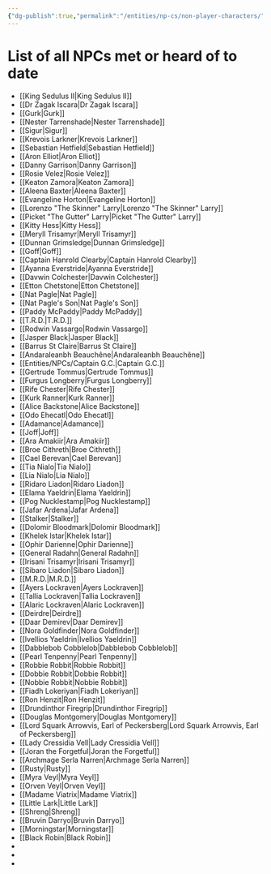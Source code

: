 ```yaml
---
{"dg-publish":true,"permalink":"/entities/np-cs/non-player-characters/","tags":["NPC"]}
---
```


# List of all NPCs met or heard of to date
- [[King Sedulus II\|King Sedulus II]]
- [[Dr Zagak Iscara\|Dr Zagak Iscara]]
- [[Gurk\|Gurk]]
- [[Nester Tarrenshade\|Nester Tarrenshade]]
- [[Sigur\|Sigur]]
- [[Krevois Larkner\|Krevois Larkner]]
- [[Sebastian Hetfield\|Sebastian Hetfield]]
- [[Aron Elliot\|Aron Elliot]]
- [[Danny Garrison\|Danny Garrison]]
- [[Rosie Velez\|Rosie Velez]]
- [[Keaton Zamora\|Keaton Zamora]]
- [[Aleena Baxter\|Aleena Baxter]]
- [[Evangeline Horton\|Evangeline Horton]]
- [[Lorenzo "The Skinner" Larry\|Lorenzo "The Skinner" Larry]]
- [[Picket "The Gutter" Larry\|Picket "The Gutter" Larry]]
- [[Kitty Hess\|Kitty Hess]]
- [[Meryll Trisamyr\|Meryll Trisamyr]]
- [[Dunnan Grimsledge\|Dunnan Grimsledge]]
- [[Goff\|Goff]]
- [[Captain Hanrold Clearby\|Captain Hanrold Clearby]]
- [[Ayanna Everstride\|Ayanna Everstride]]
- [[Davwin Colchester\|Davwin Colchester]]
- [[Etton Chetstone\|Etton Chetstone]]
- [[Nat Pagle\|Nat Pagle]]
- [[Nat Pagle's Son\|Nat Pagle's Son]]
- [[Paddy McPaddy\|Paddy McPaddy]]
- [[T.R.D.\|T.R.D.]]
- [[Rodwin Vassargo\|Rodwin Vassargo]]
- [[Jasper Black\|Jasper Black]]
- [[Barrus St Claire\|Barrus St Claire]]
- [[Andaraleanbh Beauchêne\|Andaraleanbh Beauchêne]]
- [[Entities/NPCs/Captain G.C.\|Captain G.C.]]
- [[Gertrude Tommus\|Gertrude Tommus]]
- [[Furgus Longberry\|Furgus Longberry]]
- [[Rife Chester\|Rife Chester]]
- [[Kurk Ranner\|Kurk Ranner]]
- [[Alice Backstone\|Alice Backstone]]
- [[Odo Ehecatl\|Odo Ehecatl]]
- [[Adamance\|Adamance]]
- [[Joff\|Joff]]
- [[Ara Amakiir\|Ara Amakiir]]
- [[Broe Cithreth\|Broe Cithreth]]
- [[Cael Berevan\|Cael Berevan]]
- [[Tia Nialo\|Tia Nialo]]
- [[Lia Nialo\|Lia Nialo]]
- [[Ridaro Liadon\|Ridaro Liadon]]
- [[Elama Yaeldrin\|Elama Yaeldrin]]
- [[Pog Nucklestamp\|Pog Nucklestamp]]
- [[Jafar Ardena\|Jafar Ardena]]
- [[Stalker\|Stalker]]
- [[Dolomir Bloodmark\|Dolomir Bloodmark]]
- [[Khelek Istar\|Khelek Istar]]
- [[Ophir Darienne\|Ophir Darienne]]
- [[General Radahn\|General Radahn]]
- [[Irisani Trisamyr\|Irisani Trisamyr]]
- [[Sibaro Liadon\|Sibaro Liadon]]
- [[M.R.D.\|M.R.D.]]
- [[Ayers Lockraven\|Ayers Lockraven]]
- [[Tallia Lockraven\|Tallia Lockraven]]
- [[Alaric Lockraven\|Alaric Lockraven]]
- [[Deirdre\|Deirdre]]
- [[Daar Demirev\|Daar Demirev]]
- [[Nora Goldfinder\|Nora Goldfinder]]
- [[Ivellios Yaeldrin\|Ivellios Yaeldrin]]
- [[Dabblebob Cobblelob\|Dabblebob Cobblelob]]
- [[Pearl Tenpenny\|Pearl Tenpenny]]
- [[Robbie Robbit\|Robbie Robbit]]
- [[Dobbie Robbit\|Dobbie Robbit]]
- [[Nobbie Robbit\|Nobbie Robbit]]
- [[Fiadh Lokeriyan\|Fiadh Lokeriyan]]
- [[Ron Henzit\|Ron Henzit]]
- [[Drundinthor Firegrip\|Drundinthor Firegrip]]
- [[Douglas Montgomery\|Douglas Montgomery]]
- [[Lord Squark Arrowvis, Earl of Peckersberg\|Lord Squark Arrowvis, Earl of Peckersberg]]
- [[Lady Cressidia Vell\|Lady Cressidia Vell]]
- [[Joran the Forgetful\|Joran the Forgetful]]
- [[Archmage Serla Narren\|Archmage Serla Narren]]
- [[Rusty\|Rusty]]
- [[Myra Veyl\|Myra Veyl]]
- [[Orven Veyl\|Orven Veyl]]
- [[Madame Viatrix\|Madame Viatrix]]
- [[Little Lark\|Little Lark]]
- [[Shreng\|Shreng]]
- [[Bruvin Darryo\|Bruvin Darryo]]
- [[Morningstar\|Morningstar]]
- [[Black Robin\|Black Robin]]
- 
- 
- 




